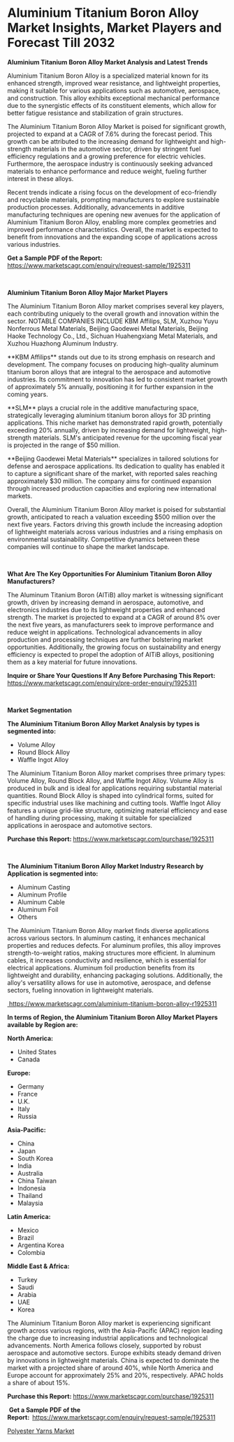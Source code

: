 <p><h1>Aluminium Titanium Boron Alloy Market Insights, Market Players and Forecast Till 2032</h1></p><p><strong>Aluminium Titanium Boron Alloy Market Analysis and Latest Trends</strong></p>
<p><p>Aluminium Titanium Boron Alloy is a specialized material known for its enhanced strength, improved wear resistance, and lightweight properties, making it suitable for various applications such as automotive, aerospace, and construction. This alloy exhibits exceptional mechanical performance due to the synergistic effects of its constituent elements, which allow for better fatigue resistance and stabilization of grain structures.</p><p>The Aluminium Titanium Boron Alloy Market is poised for significant growth, projected to expand at a CAGR of 7.6% during the forecast period. This growth can be attributed to the increasing demand for lightweight and high-strength materials in the automotive sector, driven by stringent fuel efficiency regulations and a growing preference for electric vehicles. Furthermore, the aerospace industry is continuously seeking advanced materials to enhance performance and reduce weight, fueling further interest in these alloys.</p><p>Recent trends indicate a rising focus on the development of eco-friendly and recyclable materials, prompting manufacturers to explore sustainable production processes. Additionally, advancements in additive manufacturing techniques are opening new avenues for the application of Aluminium Titanium Boron Alloy, enabling more complex geometries and improved performance characteristics. Overall, the market is expected to benefit from innovations and the expanding scope of applications across various industries.</p></p>
<p><strong>Get a Sample PDF of the Report:&nbsp;</strong> <a href="https://www.marketscagr.com/enquiry/request-sample/1925311?utm_campaign=1789&utm_medium=2&utm_source=Github&utm_content=ia&utm_term=14012025&utm_id=aluminium-titanium-boron-alloy">https://www.marketscagr.com/enquiry/request-sample/1925311</a></p>
<p>&nbsp;</p>
<p><strong>Aluminium Titanium Boron Alloy Major Market Players</strong></p>
<p><p>The Aluminium Titanium Boron Alloy market comprises several key players, each contributing uniquely to the overall growth and innovation within the sector. NOTABLE COMPANIES INCLUDE KBM Affilips, SLM, Xuzhou Yuyu Nonferrous Metal Materials, Beijing Gaodewei Metal Materials, Beijing Haoke Technology Co., Ltd., Sichuan Huahengxiang Metal Materials, and Xuzhou Huazhong Aluminum Industry.</p><p>**KBM Affilips** stands out due to its strong emphasis on research and development. The company focuses on producing high-quality aluminum titanium boron alloys that are integral to the aerospace and automotive industries. Its commitment to innovation has led to consistent market growth of approximately 5% annually, positioning it for further expansion in the coming years.</p><p>**SLM** plays a crucial role in the additive manufacturing space, strategically leveraging aluminium titanium boron alloys for 3D printing applications. This niche market has demonstrated rapid growth, potentially exceeding 20% annually, driven by increasing demand for lightweight, high-strength materials. SLM's anticipated revenue for the upcoming fiscal year is projected in the range of $50 million.</p><p>**Beijing Gaodewei Metal Materials** specializes in tailored solutions for defense and aerospace applications. Its dedication to quality has enabled it to capture a significant share of the market, with reported sales reaching approximately $30 million. The company aims for continued expansion through increased production capacities and exploring new international markets.</p><p>Overall, the Aluminium Titanium Boron Alloy market is poised for substantial growth, anticipated to reach a valuation exceeding $500 million over the next five years. Factors driving this growth include the increasing adoption of lightweight materials across various industries and a rising emphasis on environmental sustainability. Competitive dynamics between these companies will continue to shape the market landscape.</p></p>
<p>&nbsp;</p>
<p><strong>What Are The Key Opportunities For Aluminium Titanium Boron Alloy Manufacturers?</strong></p>
<p><p>The Aluminum Titanium Boron (AlTiB) alloy market is witnessing significant growth, driven by increasing demand in aerospace, automotive, and electronics industries due to its lightweight properties and enhanced strength. The market is projected to expand at a CAGR of around 8% over the next five years, as manufacturers seek to improve performance and reduce weight in applications. Technological advancements in alloy production and processing techniques are further bolstering market opportunities. Additionally, the growing focus on sustainability and energy efficiency is expected to propel the adoption of AlTiB alloys, positioning them as a key material for future innovations.</p></p>
<p><strong>Inquire or Share Your Questions If Any Before Purchasing This Report:</strong> <a href="https://www.marketscagr.com/enquiry/pre-order-enquiry/1925311?utm_campaign=1789&utm_medium=2&utm_source=Github&utm_content=ia&utm_term=14012025&utm_id=aluminium-titanium-boron-alloy">https://www.marketscagr.com/enquiry/pre-order-enquiry/1925311</a></p>
<p>&nbsp;</p>
<p><strong>Market Segmentation</strong></p>
<p><strong>The Aluminium Titanium Boron Alloy Market Analysis by types is segmented into:</strong></p>
<p><ul><li>Volume Alloy</li><li>Round Block Alloy</li><li>Waffle Ingot Alloy</li></ul></p>
<p><p>The Aluminium Titanium Boron Alloy market comprises three primary types: Volume Alloy, Round Block Alloy, and Waffle Ingot Alloy. Volume Alloy is produced in bulk and is ideal for applications requiring substantial material quantities. Round Block Alloy is shaped into cylindrical forms, suited for specific industrial uses like machining and cutting tools. Waffle Ingot Alloy features a unique grid-like structure, optimizing material efficiency and ease of handling during processing, making it suitable for specialized applications in aerospace and automotive sectors.</p></p>
<p><strong>Purchase this Report:&nbsp;</strong><a href="https://www.marketscagr.com/purchase/1925311?utm_campaign=1789&utm_medium=2&utm_source=Github&utm_content=ia&utm_term=14012025&utm_id=aluminium-titanium-boron-alloy">https://www.marketscagr.com/purchase/1925311</a></p>
<p>&nbsp;</p>
<p><strong>The Aluminium Titanium Boron Alloy Market Industry Research by Application is segmented into:</strong></p>
<p><ul><li>Aluminum Casting</li><li>Aluminum Profile</li><li>Aluminum Cable</li><li>Aluminum Foil</li><li>Others</li></ul></p>
<p><p>The Aluminium Titanium Boron Alloy market finds diverse applications across various sectors. In aluminum casting, it enhances mechanical properties and reduces defects. For aluminum profiles, this alloy improves strength-to-weight ratios, making structures more efficient. In aluminum cables, it increases conductivity and resilience, which is essential for electrical applications. Aluminum foil production benefits from its lightweight and durability, enhancing packaging solutions. Additionally, the alloy's versatility allows for use in automotive, aerospace, and defense sectors, fueling innovation in lightweight materials.</p></p>
<p><a href="https://www.marketscagr.com/aluminium-titanium-boron-alloy-r1925311?utm_campaign=1789&utm_medium=2&utm_source=Github&utm_content=ia&utm_term=14012025&utm_id=aluminium-titanium-boron-alloy">&nbsp;https://www.marketscagr.com/aluminium-titanium-boron-alloy-r1925311</a></p>
<p><strong>In terms of Region, the Aluminium Titanium Boron Alloy Market Players available by Region are:</strong></p>
<p>
    <p> <strong> North America: </strong>
        <ul>
            <li>United States</li>
            <li>Canada</li>
        </ul>
        </p> 
    <p> <strong> Europe: </strong>
        <ul>
            <li>Germany</li>
            <li>France</li>
            <li>U.K.</li>
            <li>Italy</li>
            <li>Russia</li>
        </ul>
        </p> 
    <p> <strong> Asia-Pacific: </strong>
        <ul>
            <li>China</li>
            <li>Japan</li>
            <li>South Korea</li>
            <li>India</li>
            <li>Australia</li>
            <li>China Taiwan</li>
            <li>Indonesia</li>
            <li>Thailand</li>
            <li>Malaysia</li>
        </ul>
        </p> 
    <p> <strong> Latin America: </strong>
        <ul>
            <li>Mexico</li>
            <li>Brazil</li>
            <li>Argentina Korea</li>
            <li>Colombia</li>
        </ul>
        </p> 
    <p> <strong> Middle East & Africa: </strong>
        <ul>
            <li>Turkey</li>
            <li>Saudi</li>
            <li>Arabia</li>
            <li>UAE</li>
            <li>Korea</li>
        </ul>
    </p>
    </p>
<p><p>The Aluminium Titanium Boron Alloy market is experiencing significant growth across various regions, with the Asia-Pacific (APAC) region leading the charge due to increasing industrial applications and technological advancements. North America follows closely, supported by robust aerospace and automotive sectors. Europe exhibits steady demand driven by innovations in lightweight materials. China is expected to dominate the market with a projected share of around 40%, while North America and Europe account for approximately 25% and 20%, respectively. APAC holds a share of about 15%.</p></p>
<p><strong>Purchase this Report: </strong><a href="https://www.marketscagr.com/purchase/1925311?utm_campaign=1789&utm_medium=2&utm_source=Github&utm_content=ia&utm_term=14012025&utm_id=aluminium-titanium-boron-alloy">https://www.marketscagr.com/purchase/1925311</a></p>
<p>&nbsp;<strong>Get a Sample PDF of the Report:&nbsp;&nbsp;</strong><a href="https://www.marketscagr.com/enquiry/request-sample/1925311?utm_campaign=1789&utm_medium=2&utm_source=Github&utm_content=ia&utm_term=14012025&utm_id=aluminium-titanium-boron-alloy">https://www.marketscagr.com/enquiry/request-sample/1925311</a></p>
<p><strong></strong></p>
<p><p><a href="https://github.com/marlanamarvn/Market-Research-Report-List-1/blob/main/polyester-yarns-market.md?utm_campaign=1789&utm_medium=2&utm_source=Github&utm_content=ia&utm_term=14012025&utm_id=aluminium-titanium-boron-alloy">Polyester Yarns Market</a></p></p>